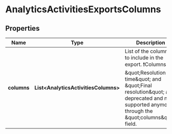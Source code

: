 

# AnalyticsActivitiesExportsColumns


## Properties

| Name | Type | Description | Notes |
|------------ | ------------- | ------------- | -------------|
|**columns** | **List&lt;AnalyticsActivitiesColumns&gt;** | List of the columns to include in the export. ❗️Columns \&quot;Resolution time\&quot; and \&quot;Final resolution\&quot; are deprecated and not supported anymore through the \&quot;columns\&quot; field.  |  |



